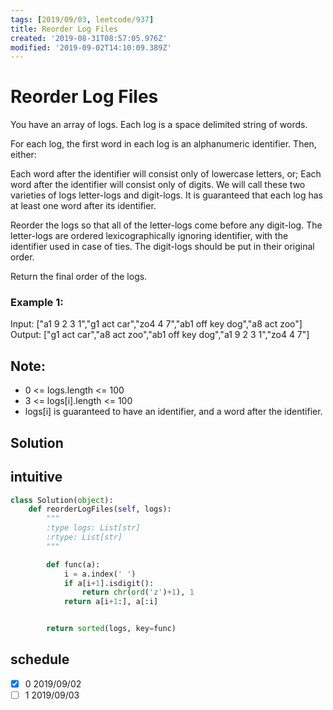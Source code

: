 ```yaml
---
tags: [2019/09/03, leetcode/937]
title: Reorder Log Files
created: '2019-08-31T08:57:05.976Z'
modified: '2019-09-02T14:10:09.389Z'
---
```


# Reorder Log Files

You have an array of logs.  Each log is a space delimited string of words.

For each log, the first word in each log is an alphanumeric identifier.  Then, either:

Each word after the identifier will consist only of lowercase letters, or;
Each word after the identifier will consist only of digits.
We will call these two varieties of logs letter-logs and digit-logs.  It is guaranteed that each log has at least one word after its identifier.

Reorder the logs so that all of the letter-logs come before any digit-log.  The letter-logs are ordered lexicographically ignoring identifier, with the identifier used in case of ties.  The digit-logs should be put in their original order.

Return the final order of the logs.


### Example 1:

Input: ["a1 9 2 3 1","g1 act car","zo4 4 7","ab1 off key dog","a8 act zoo"]
Output: ["g1 act car","a8 act zoo","ab1 off key dog","a1 9 2 3 1","zo4 4 7"]


## Note:

* 0 <= logs.length <= 100
* 3 <= logs[i].length <= 100
* logs[i] is guaranteed to have an identifier, and a word after the identifier.

## Solution

## intuitive

```python
class Solution(object):
    def reorderLogFiles(self, logs):
        """
        :type logs: List[str]
        :rtype: List[str]
        """

        def func(a):
            i = a.index(' ')
            if a[i+1].isdigit():
                return chr(ord('z')+1), 1
            return a[i+1:], a[:i]


        return sorted(logs, key=func)
```

## schedule

* [x] 0 2019/09/02
* [ ] 1 2019/09/03
